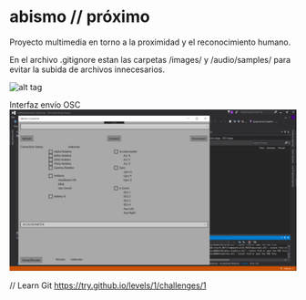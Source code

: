 # abismo // próximo 

Proyecto multimedia en torno a la proximidad y el reconocimiento humano.

En el archivo .gitignore estan las carpetas /images/ y /audio/samples/ para evitar la subida de archivos innecesarios.

![alt tag](http://abismo.cc/images/agradecimiento_coverFB.png)

Interfaz envío OSC
![alt tag](https://github.com/laadeho/abismo/blob/master/images/UIosc.png)

// Learn Git
https://try.github.io/levels/1/challenges/1
